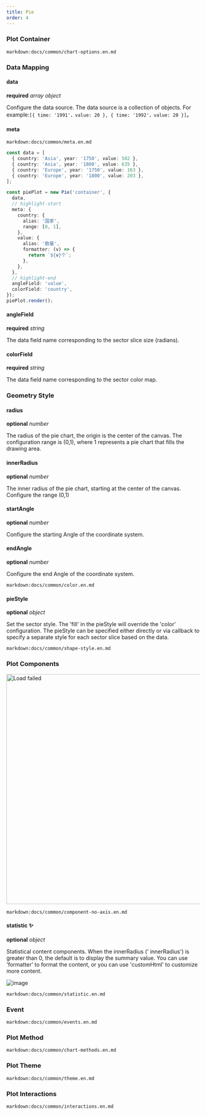```yaml
---
title: Pie
order: 4
---
```


### Plot Container

`markdown:docs/common/chart-options.en.md`

### Data Mapping

#### data

<description>**required** _array object_</description>

Configure the data source. The data source is a collection of objects. For example:`[{ time: '1991'，value: 20 }, { time: '1992'，value: 20 }]`。

#### meta

`markdown:docs/common/meta.en.md`

```ts
const data = [
  { country: 'Asia', year: '1750', value: 502 },
  { country: 'Asia', year: '1800', value: 635 },
  { country: 'Europe', year: '1750', value: 163 },
  { country: 'Europe', year: '1800', value: 203 },
];

const piePlot = new Pie('container', {
  data,
  // highlight-start
  meta: {
    country: {
      alias: '国家',
      range: [0, 1],
    },
    value: {
      alias: '数量',
      formatter: (v) => {
        return `${v}个`;
      },
    },
  },
  // highlight-end
  angleField: 'value',
  colorField: 'country',
});
piePlot.render();
```

#### angleField

<description>**required** _string_</description>

The data field name corresponding to the sector slice size (radians).

#### colorField

<description>**required** _string_</description>

The data field name corresponding to the sector color map.

### Geometry Style

#### radius

<description>**optional** _number_</description>

The radius of the pie chart, the origin is the center of the canvas. The configuration range is (0,1), where 1 represents a pie chart that fills the drawing area.

#### innerRadius

<description>**optional** _number_</description>

The inner radius of the pie chart, starting at the center of the canvas. Configure the range (0,1)

#### startAngle

<description>**optional** _number_</description>

Configure the starting Angle of the coordinate system.

#### endAngle

<description>**optional** _number_</description>

Configure the end Angle of the coordinate system.

<playground rid="quarter-circle" path="pie/basic/demo/quarter-circle.ts"></playground>

`markdown:docs/common/color.en.md`

#### pieStyle

<description>**optional** _object_</description>

Set the sector style. The 'fill' in the pieStyle will override the 'color' configuration. The pieStyle can be specified either directly or via callback to specify a separate style for each sector slice based on the data.

`markdown:docs/common/shape-style.en.md`

### Plot Components

<img src="https://gw.alipayobjects.com/mdn/rms_d314dd/afts/img/A*TBHtTY6RmHIAAAAAAAAAAAAAARQnAQ" alt="Load failed" width="600">

`markdown:docs/common/component-no-axis.en.md`

#### statistic ✨

<description>**optional** _object_</description>

Statistical content components. When the innerRadius (' innerRadius') is greater than 0, the default is to display the summary value. You can use 'formatter' to format the content, or you can use 'customHtml' to customize more content.

![image](https://gw.alipayobjects.com/zos/bmw-prod/860bbf6e-cf20-4bdf-88bd-e8d685d12e9a.svg)

`markdown:docs/common/statistic.en.md`

### Event

`markdown:docs/common/events.en.md`

### Plot Method

`markdown:docs/common/chart-methods.en.md`

### Plot Theme

`markdown:docs/common/theme.en.md`

### Plot Interactions

`markdown:docs/common/interactions.en.md`
